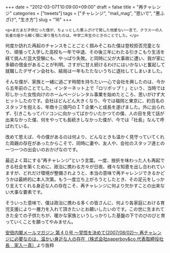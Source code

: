 +++
date = "2012-03-07T10:09:00+09:00"
draft = false
title = "再チャレンジ"
categories = ["tweets"]
tags = ["チャレンジ", "mail_mag", "思いで", "悪ふざけ", "生き方"]
slug = "16"
+++


    <p>まだまだ子供だった僕が、ちょっとした悪ふざけで発した他愛ない一言で、クラス一の人気者の座から瞬く間に滑り落ちたのは、中学二年生のときのことでした。</p>
<p>何度か訪れた再起のチャンスをことごとく掴みそこねた僕は登校拒否児童となり、頑張って入学した高校も一年で中退、その後三年にわたる引きこもり生活を経て挑んだ芸大受験にも、やっぱり失敗。と同時に父が大事故に遭い、我が家に多額の借金があることが判明。さすがに甘え続けるわけにはいかないと奮起して就職したデザイン会社も、結局は一年もたたないうちに退社してしまいました。</p>
<p>そんな僕が、家族と一緒に過ごす時間を持ちたい一心で会社を興したのは、今から五年前のことでした。インターネット上で「ロリポップ！」という、当時では珍しかった女性向けのホームページレンタル事業を始めたところ、思いがけず大ヒットしたのです。会社はどんどん大きくなり、今では福岡と東京に、約百名のスタッフを抱える、年商十三億円のＩＴ企業へと成長を遂げました。外に出られず、引きこもってパソコンに向かってばかりいたかつての僕、人の目を見て話が出来なかった僕、何をやっても長続きしなかった僕が、今では「社長」なんて呼ばれている。</p>
<p>改めて思えば、今の僕があるのは何より、どんなときも温かく見守っていてくれた両親の存在があったからこそで、同時に妻や、友人や、会社のスタッフ達との一つ一つの出会いのおかげなのです。</p>
<p>最近よく耳にする&rdquo;再チャレンジ&rdquo;という言葉。一度、挫折を味わった人も再起できる社会を築くために、政治に携わる方々が日夜、様々な知恵を出し合われていますが、どれだけ環境が整備されようと、本当の意味で再チャレンジできるかどうかは最終的に本人次第。もう一度立ち上がろうとしたとき、その足元をしっかり支えてくれる身近な人の存在こそ、再チャレンジに何より欠かすことの出来ない大事な要素です。</p>
<p>そういった意味で、僕は政治に携わる多くの皆さんに、何より各家庭における育児支援により一層力を入れて頂きたいとお願いしたいのです。この世に生まれてきた全ての子供たちが、暖かな家族というしっかりした基盤の下でのびのびと育っていくことを願ってやみません。</p>
<p><a href="http://www.kantei.go.jp/jp/m-magazine/backnumber/2007/0802.html" target="_blank">安倍内閣メールマガジン 第４０号 〜覚悟を決めて(2007/08/02)〜 再チャレンジに必要なのは、温かい身近な人の存在（株式会社paperboy&amp;co.代表取締役社長　家入一真）</a>より抜粋</p>
  
